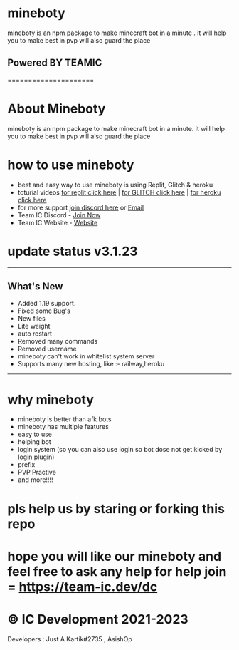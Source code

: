 mineboty
========

mineboty is an npm package to make minecraft bot in a minute .
it will help you to make best in pvp will also guard the place
## Powered BY TEAMIC
  =====================

# About Mineboty 

mineboty is an npm package to make minecraft bot in a minute.
it will help you to make best in pvp will also guard the place


# how to use mineboty

- best and easy way to use mineboty is using Replit, Glitch & heroku 
- toturial videos [for replit click here](https://www.youtube.com/watch?v=WZwroM4NdBU&t=0s)   |   [for GLITCH click here](https://www.youtube.com/watch?v=6sPwCrHFYCY) | [for heroku click here](https://www.youtube.com/watch?v=YMVFHtkmSzg)
- for more support [join discord here](https://team-ic.dev/dev) or [Email](support@team-ic.dev)
- Team IC Discord - [Join Now](https://team-ic.dev/dev)
- Team IC Website - [Website](https://team-ic.dev)


# update status v3.1.23

- - - - - - - - - - - - - - - - - - - - - - - - - - - - - - - - - - - - - - - - -
## What's New
- Added 1.19 support.
- Fixed some Bug's
- New files
- Lite weight
- auto restart
- Removed many commands
- Removed username
- mineboty can't work in whitelist system server
- Supports many new hosting, like :- railway,heroku
- - - - - - - - - - - - - - - - - - - - - - - - - - - - - - - - - - - - - - - - -


# why mineboty
- mineboty is better than afk bots
- mineboty has multiple features
- easy to use
- helping bot
- login system (so you can also use login so bot dose not get kicked by login plugin)
- prefix
- PVP Practive
- and more!!!!


# pls help us by staring or forking this repo 

# hope you will like our mineboty and feel free to ask any help for help join = https://team-ic.dev/dc

# © IC Development 2021-2023

Developers : Just A Kartik#2735 , AsishOp
